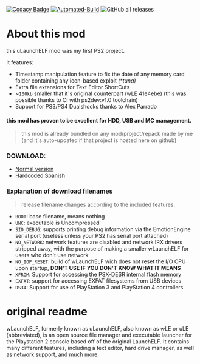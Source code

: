 [![Codacy Badge](https://api.codacy.com/project/badge/Grade/5e07db76c668493d888a7f9b97d79821)](https://app.codacy.com/gh/israpps/wLaunchELF_ISR?utm_source=github.com&utm_medium=referral&utm_content=israpps/wLaunchELF_ISR&utm_campaign=Badge_Grade_Settings)
[![Automated-Build](https://github.com/israpps/wLaunchELF_ISR/actions/workflows/compile.yml/badge.svg)](https://github.com/israpps/wLaunchELF_ISR/actions/workflows/compile.yml)
![GitHub all releases](https://img.shields.io/github/downloads/israpps/wLaunchELF_ISR/total?logo=github)
# __About this mod__
this uLaunchELF mod was my first PS2 project.

It features:

- Timestamp manipulation feature to fix the date of any memory card folder containing any icon-based exploit _(\*tuna)_
- Extra file extensions for Text Editor ShortCuts
- ~`100kb` smaller that it´s original counterpart (wLE 41e4ebe) (this was possible thanks to CI with ps2dev:v1.0 toolchain)
- Support for PS3/PS4 Dualshocks thanks to Alex Parrado
#### this mod has proven to be excellent for HDD, USB and MC management.

> this mod is already bundled on any mod/project/repack made by me (and it´s auto-updated if that project is hosted here on github)

### DOWNLOAD:
- [Normal version](https://github.com/israpps/wLaunchELF_ISR/releases/tag/latest)
- [Hardcoded Spanish](https://github.com/israpps/wLaunchELF_ISR/releases/tag/espa%C3%B1ol)

### Explanation of download filenames

> release filename changes according to the included features:

- `BOOT`: base filename, means nothing
- `UNC`: executable is Uncompressed
- `SIO_DEBUG`: supports printing debug information via the EmotionEngine serial port (useless unless your PS2 has serial port attached)
- `NO_NETWORK`: network features are disabled and network IRX drivers stripped away, with the purpose of making a smaller wLaunchELF for users who don't use network
- `NO_IOP_RESET`: build of wLaunchELF wich does not reset the I/O CPU upon startup, __DON'T USE IF YOU DON'T KNOW WHAT IT MEANS__
- `XFROM`: Support for accessing the [PSX-DESR](https://upload.wikimedia.org/wikipedia/commons/f/fa/Console_psx.jpg) internal flash memory
- `EXFAT`: support for accessing EXFAT filesystems from USB devices
- `DS34`: Support for use of PlayStation 3 and PlayStation 4 controllers
# **original readme**
wLaunchELF, formerly known as uLaunchELF, also known as wLE or uLE (abbreviated), is an open source file manager and executable launcher for the Playstation 2 console based off of the original LaunchELF. It contains many different features, including a text editor, hard drive manager, as well as network support, and much more.
